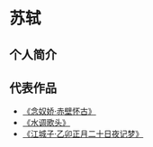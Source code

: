# 苏轼

## 个人简介

<profile-panel :info="info"></profile-panel>

## 代表作品

- [《念奴娇·赤壁怀古》](./niannujiao.md)
- [《水调歌头》](./shuidiaogetou.md)
- [《江城子·乙卯正月二十日夜记梦》](./jiangchengzi.md)

<script>
export default {
  data() {
      return {
          info: {
              url: 'sushi.jpg',
              label: '北宋文学家、书画家、唐宋八大家之一',
              des: '苏轼（1037年1月8日—1101年8月24日），字子瞻，又字和仲，号铁冠道人、东坡居士，世称苏东坡、苏仙，汉族，眉州眉山（今属四川省眉山市）人，祖籍河北栾城，北宋著名文学家、书法家、画家。'
          }
      }
  }
}
</script>